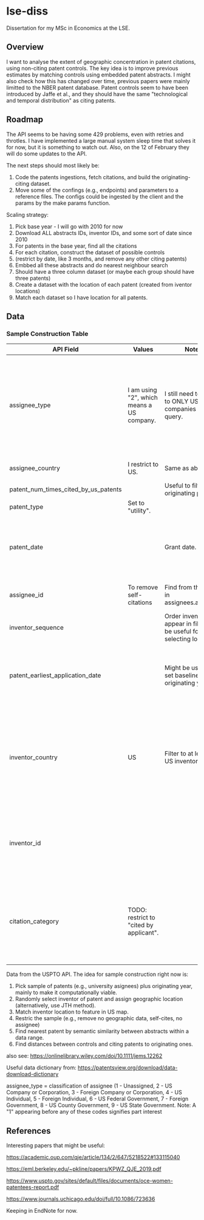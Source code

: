 # lse-diss

Dissertation for my MSc in Economics at the LSE.

## Overview

I want to analyse the extent of geographic concentration in patent citations, using non-citing patent controls. The key idea is to improve previous estimates by matching controls using embedded patent abstracts. I might also check how this has changed over time, previous papers were mainly limitted to the NBER patent database. Patent controls seem to have been introduced by Jaffe et al., and they should have the same "technological and temporal distribution" as citing patents.

## Roadmap

The API seems to be having some 429 problems, even with retries and throtles. I have implemented a large manual system sleep time that solves it for now, but it is something to watch out. Also, on the 12 of February they will do some updates to the API.

The next steps should most likely be:

1. Code the patents ingestions, fetch citations, and build the originating-citing dataset.
2. Move some of the confings (e.g., endpoints) and parameters to a reference files. The configs could be ingested by the client and the params by the make params function.

Scaling strategy:

1. Pick base year - I will go with 2010 for now
2. Download ALL abstracts IDs, inventor IDs, and some sort of date since 2010
3. For patents in the base year, find all the citations
4. For each citation, construct the dataset of possible controls
5. (restrict by date, like 3 months, and remove any other citing patents)
6. Embbed all these abstracts and do nearest neighbour search
7. Should have a three column dataset (or maybe each group should have three patents)
8. Create a dataset with the location of each patent (created from iventor locations)
9. Match each dataset so I have location for all patents.

## Data

### Sample Construction Table

| API Field | Values | Notes | Source | Literature |
|---|---|---|---|---|
| assignee_type | I am using "2", which means a US company. | I still need to filter to ONLY US companies after the query. | <https://patentsview.org/download/data-download-dictionary> | JTH argues this information is not relevant. TFK also removes individual assignees. MNOT also restricts to non-gov patents. |
| assignee_country | I restrict to US. | Same as above. |  | MNOT restricts to the US. |
| patent_num_times_cited_by_us_patents |  | Useful to filter originating patents. |  |  |
| patent_type | Set to "utility". |  | <https://www.uspto.gov/web/offices/ac/ido/oeip/taf/data/patdesc.htm> |  |
| patent_date |  | Grant date. |  | JTH uses grant date to match controls. TFK does the opposite. (check) |
| assignee_id | To remove self-citations | Find from the URL in assignees.assignee. |  | JTH removes self-citations. |
| inventor_sequence |  | Order inventors appear in file. Might be useful for selecting location. |  |  |
| patent_earliest_application_date |  | Might be useful to set baseline originating year. |  | I think JTH uses this for originating years. TFK does the opposite. (check) |
| inventor_country | US | Filter to at least one US inventor. |  | What JTH uses to separate domestic vs foreign patents. TFK and MNOT restrics to at least one US domiciled inventor. |
| inventor_id |  |  |  | JTH suggests in comment to TF to remove inventor self-cites. MNOT does so. |
| citation_category | TODO: restrict to "cited by applicant". |  |  | Check Thompson (2006) for justification. Other papers dont seem to bother with this, only briefly mention. |

Data from the USPTO API. The idea for sample construction right now is:

1. Pick sample of patents (e.g., university asignees) plus originating year, mainly to make it computationally viable.
2. Randomly select inventor of patent and assign geographic location (alternatively, use JTH method).
3. Match inventor location to feature in US map.
4. Restric the sample (e.g., remove no geographic data, self-cites, no assignee)
5. Find nearest patent by semantic similarity between abstracts within a data range.
6. Find distances between controls and citing patents to originating ones.

also see: <https://onlinelibrary.wiley.com/doi/10.1111/jems.12262>

Useful data dictionary from: <https://patentsview.org/download/data-download-dictionary>

assignee_type = classification of assignee (1 - Unassigned, 2 - US Company or Corporation, 3 - Foreign Company or Corporation, 4 - US Individual, 5 - Foreign Individual, 6 - US Federal Government, 7 - Foreign Government, 8 - US County Government, 9 - US State Government. Note: A "1" appearing before any of these codes signifies part interest

## References

Interesting papers that might be useful:

<https://academic.oup.com/qje/article/134/2/647/5218522#133115040>

<https://eml.berkeley.edu/~pkline/papers/KPWZ_QJE_2019.pdf>

<https://www.uspto.gov/sites/default/files/documents/oce-women-patentees-report.pdf>

<https://www.journals.uchicago.edu/doi/full/10.1086/723636>

Keeping in EndNote for now.
